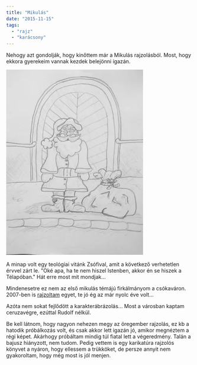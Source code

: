```yaml
---
title: "Mikulás"
date: "2015-11-15"
tags: 
  - "rajz"
  - "karácsony"
---
```


Nehogy azt gondolják, hogy kinőttem már a Mikulás rajzolásból. Most, hogy ekkora gyerekeim vannak kezdek belejönni igazán.

![mikulas.webp](images/mikulas-370x500.webp)

A minap volt egy teológiai vitánk Zsófival, amit a következő verhetetlen érvvel zárt le. "Oké apa, ha te nem hiszel Istenben, akkor én se hiszek a Télapóban." Hát erre most mit mondjak...

Mindenesetre ez nem az első mikulás témájú firkálmányom a csókaváron. 2007-ben is [rajzoltam](https://csokavar.hu/blog/2007/12/santa-kloz/) egyet, te jó ég az már nyolc éve volt...

Azóta nem sokat fejlődött a karakterábrázolás... Most a városban kaptam ceruzavégre, ezúttal Rudolf nélkül.

Be kell látnom, hogy nagyon nehezen megy az öregember rajzolás, ez kb a hatodik próbálkozás volt, és csak akkor lett igazán jó, amikor megnéztem a régi képet. Akárhogy próbáltam mindig túl fiatal lett a végeredmény. Talán a bajusz hiányzott, nem tudom. Pedig vettem is egy karikatúra rajzolós könyvet a nyáron, hogy ellessem a trükköket, de persze annyit nem gyakoroltam, hogy még most is jól menjen.
